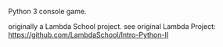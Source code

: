 Python 3 console game.

originally a Lambda School project.
see original Lambda Project: https://github.com/LambdaSchool/Intro-Python-II
